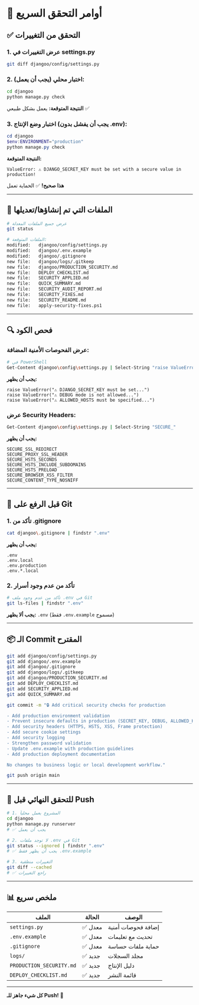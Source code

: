 # 🎯 أوامر التحقق السريع

## ✅ التحقق من التغييرات

### 1. عرض التغييرات في settings.py

```bash
git diff djangoo/config/settings.py
```

### 2. اختبار محلي (يجب أن يعمل):

```bash
cd djangoo
python manage.py check
```

**النتيجة المتوقعة:** يعمل بشكل طبيعي ✅

### 3. اختبار وضع الإنتاج (يجب أن يفشل بدون .env):

```powershell
cd djangoo
$env:ENVIRONMENT="production"
python manage.py check
```

**النتيجة المتوقعة:** 
```
ValueError: ⚠️ DJANGO_SECRET_KEY must be set with a secure value in production!
```

**هذا صحيح!** ✅ الحماية تعمل

---

## 📝 الملفات التي تم إنشاؤها/تعديلها

```bash
# عرض جميع الملفات المعدلة
git status

# الملفات المتوقعة:
modified:   djangoo/config/settings.py
modified:   djangoo/.env.example
modified:   djangoo/.gitignore
new file:   djangoo/logs/.gitkeep
new file:   djangoo/PRODUCTION_SECURITY.md
new file:   DEPLOY_CHECKLIST.md
new file:   SECURITY_APPLIED.md
new file:   QUICK_SUMMARY.md
new file:   SECURITY_AUDIT_REPORT.md
new file:   SECURITY_FIXES.md
new file:   SECURITY_README.md
new file:   apply-security-fixes.ps1
```

---

## 🔍 فحص الكود

### عرض الفحوصات الأمنية المضافة:

```bash
# في PowerShell
Get-Content djangoo\config\settings.py | Select-String "raise ValueError"
```

**يجب أن يظهر:**
```
raise ValueError("⚠️ DJANGO_SECRET_KEY must be set...")
raise ValueError("⚠️ DEBUG mode is not allowed...")
raise ValueError("⚠️ ALLOWED_HOSTS must be specified...")
```

### عرض Security Headers:

```bash
Get-Content djangoo\config\settings.py | Select-String "SECURE_"
```

**يجب أن يظهر:**
```
SECURE_SSL_REDIRECT
SECURE_PROXY_SSL_HEADER
SECURE_HSTS_SECONDS
SECURE_HSTS_INCLUDE_SUBDOMAINS
SECURE_HSTS_PRELOAD
SECURE_BROWSER_XSS_FILTER
SECURE_CONTENT_TYPE_NOSNIFF
```

---

## 🚀 قبل الرفع على Git

### 1. تأكد من .gitignore

```bash
cat djangoo\.gitignore | findstr ".env"
```

**يجب أن يظهر:**
```
.env
.env.local
.env.production
.env.*.local
```

### 2. تأكد من عدم وجود أسرار

```bash
# تأكد من عدم وجود ملف .env في Git
git ls-files | findstr ".env"
```

**يجب ألا يظهر:** `.env` (فقط `.env.example` مسموح)

---

## 📦 الـ Commit المقترح

```bash
git add djangoo/config/settings.py
git add djangoo/.env.example
git add djangoo/.gitignore
git add djangoo/logs/.gitkeep
git add djangoo/PRODUCTION_SECURITY.md
git add DEPLOY_CHECKLIST.md
git add SECURITY_APPLIED.md
git add QUICK_SUMMARY.md

git commit -m "🔒 Add critical security checks for production

- Add production environment validation
- Prevent insecure defaults in production (SECRET_KEY, DEBUG, ALLOWED_HOSTS)
- Add security headers (HTTPS, HSTS, XSS, Frame protection)
- Add secure cookie settings
- Add security logging
- Strengthen password validation
- Update .env.example with production guidelines
- Add production deployment documentation

No changes to business logic or local development workflow."

git push origin main
```

---

## 🎯 للتحقق النهائي قبل Push

```bash
# 1. المشروع يعمل محلياً
cd djangoo
python manage.py runserver
# ✅ يجب أن يعمل

# 2. لا توجد ملفات .env في Git
git status --ignored | findstr ".env"
# ✅ يجب أن يظهر فقط .env.example

# 3. التغييرات منطقية
git diff --cached
# ✅ راجع التغييرات
```

---

## 📊 ملخص سريع

| الملف | الحالة | الوصف |
|------|--------|-------|
| `settings.py` | ✅ معدل | إضافة فحوصات أمنية |
| `.env.example` | ✅ معدل | تحديث مع تعليمات |
| `.gitignore` | ✅ معدل | حماية ملفات حساسة |
| `logs/` | ✅ جديد | مجلد السجلات |
| `PRODUCTION_SECURITY.md` | ✅ جديد | دليل الإنتاج |
| `DEPLOY_CHECKLIST.md` | ✅ جديد | قائمة النشر |

---

**كل شيء جاهز للـ Push!** 🚀
